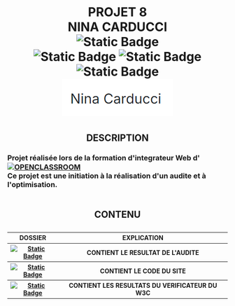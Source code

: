 <h1 align="center">
  PROJET 8<br />
  NINA CARDUCCI<br />
  <img alt="Static Badge"
       src="https://img.shields.io/badge/Valider-green?style=for-the-badge"><br />
  <img alt="Static Badge"
       src="https://img.shields.io/badge/AUDITE-blue?style=for-the-badge">
  <img alt="Static Badge"
       src="https://img.shields.io/badge/SEO-blue?style=for-the-badge">
  <img alt="Static Badge"
       src="https://img.shields.io/badge/ACCESSIBILITE-blue?style=for-the-badge"><br />
  <img src="./logo.png">
</h1>
<h2 align="center">DESCRIPTION</h2>
<h3 style="vertical-align: middle;">Projet réalisée lors de la formation d'integrateur Web d'
  <a href="https://openclassrooms.com/fr" target="_blank"><img alt="OPENCLASSROOM"
       style="vertical-align:middle"
       src="https://img.shields.io/badge/Openclassroom-darkviolet?style=for-the-badge"></a><br />
  Ce projet est une initiation à la réalisation d'un audite et à l'optimisation.<br />
</h3>
<table align="center" width=100% >
<caption>
    <h2 align="center">CONTENU</h2>
  </caption>
  <thead>
    <tr>
      <th style="text-align:center;">DOSSIER</th>
      <th style="text-align:center;">EXPLICATION</th>
    </tr>
  </thead>
  <tbody>
    <tr>
      <th style="text-align:center;"><a href="./AUDIT" target="_blank"><img alt="Static Badge" src="https://img.shields.io/badge/AUDIT--front-blue?style=for-the-badge"></a>
    </th>
      <th style="text-align:center;">CONTIENT LE RESULTAT DE L'AUDITE</th>
    </tr>
    <tr>
      <th style="text-align:center;"><a href="./Nina%20CARDUCCI" target="_blank"><img alt="Static Badge" src="https://img.shields.io/badge/Nina%20CARDUCCI-blue?style=for-the-badge"></a>
    </th>
      <th style="text-align:center;">CONTIENT LE CODE DU SITE</th>
    </tr>
    <tr>
         <th style="text-align:center;"><a href="./W3C" target="_blank"><img alt="Static Badge" src="https://img.shields.io/badge/W3C-blue?style=for-the-badge"></a></th>
          <th style="text-align:center;">CONTIENT LES RESULTATS DU VERIFICATEUR DU W3C</th>
        </tr>
  </tbody>
</table>  




